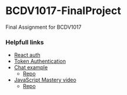# BCDV1017-FinalProject
Final Assignment for BCDV1017

<!-- https://www.figma.com/file/vnNwlNAq3iDuazxRo2eULX/Full-Chat?node-id=0%3A1 -->

### Helpfull links
- [React auth](https://medium.com/@faizanv/authentication-for-your-react-and-express-application-w-json-web-tokens-923515826e0#beb6)
- [Token Authentication](https://stormpath.com/blog/token-authentication-scalable-user-mgmt)
- [Chat example](https://medium.com/dataseries/how-to-build-a-chat-app-with-react-socket-io-and-express-190d927b7002)
    - [Repo](https://bitbucket.org/hauyeung/react-chat-tutorial-app/src/master/)
- [JavaScript Mastery video](https://www.youtube.com/watch?v=ZwFA3YMfkoc)
    - [Repo](https://github.com/adrianhajdin/project_chat_application)

